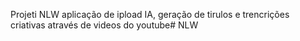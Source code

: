 Projeti NLW aplicação de ipload IA, geração de tirulos e trencrições criativas através de videos do youtube# NLW
